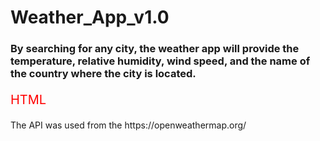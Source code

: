 <link rel="stylesheet" href="https://fonts.googleapis.com/css2?family=Material+Symbols+Outlined:opsz,wght,FILL,GRAD@48,400,0,0" />
<h1>Weather_App_v1.0</h1>
<h3>By searching for any city, the weather app will provide the temperature, relative humidity, wind speed, and the name of the country where the city is located.</h3>
<div>
  <p style="color:red; font-size:20px;">HTML</p>
</div>
<p>The API was used from the <span>https://openweathermap.org/</span></p>
